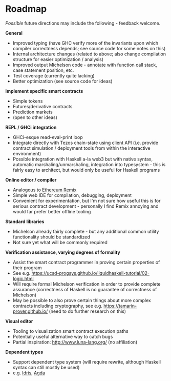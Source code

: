 Roadmap
=======

*Possible* future directions may include the following - feedback welcome.

**General**

* Improved typing (have GHC verify more of the invariants upon which compiler correctness depends; see source code for some notes on this)
* Internal architecture changes (related to above; also change compilation structure for easier optimization / analysis)
* Improved output Michelson code - annotate with function call stack, case statement position, etc.
* Test coverage (currently quite lacking) 
* Better optimization (see source code for ideas)

**Implement specific smart contracts**

* Simple tokens
* Futures/derivative contracts
* Prediction markets
* (open to other ideas)

**REPL / GHCi integration**

* GHCi-esque read-eval-print loop
* Integrate directly with Tezos chain-state using client API (i.e. provide contract simulation / deployment tools from within the interactive environment)
* Possible integration with Haskell a-la web3 but with native syntax, automatic marshaling/unmarshaling, integration into typesystem - this is fairly easy to architect, but would only be useful for Haskell programs

**Online editor / compiler**

* Analogous to [Ethereum Remix](https://remix.ethereum.org)
* Simple web IDE for compilation, debugging, deployment
* Convenient for experimentation, but I'm not sure how useful this is for serious contract development - personally I find Remix annoying and would far prefer better offline tooling

**Standard libraries**

* Michelson already fairly complete - but any additional common utility functionality should be standardized
* Not sure yet what will be commonly required

**Verification assistance, varying degrees of formality**

* Assist the smart contract programmer in proving certain properties of their program
* See e.g. https://ucsd-progsys.github.io/liquidhaskell-tutorial/02-logic.html
* Will require formal Michelson verification in order to provide complete assurance (correctness of Haskell is no guarantee of correctness of Michelson)
* May be possible to also prove certain things about more complex contracts including cryptography, see e.g. https://tamarin-prover.github.io/ (need to do further research on this)

**Visual editor**

* Tooling to visualization smart contract execution paths
* Potentially useful alternative way to catch bugs
* Partial inspiration: http://www.luna-lang.org/ (no affiliation)

**Dependent types**

* Support dependent type system (will require rewrite, although Haskell syntax can still mostly be used)
* e.g. [Idris](https://www.idris-lang.org/), [Agda](http://wiki.portal.chalmers.se/agda/pmwiki.php)
